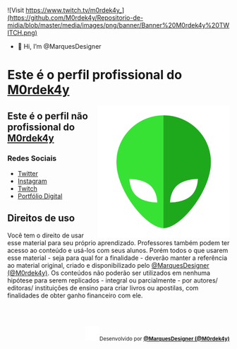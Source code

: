 ![Visit https://www.twitch.tv/m0rdek4y_](https://github.com/M0rdek4y/Repositorio-de-midia/blob/master/media/images/png/banner/Banner%20M0rdek4y%20TWITCH.png) 


- 👋 Hi, I’m @MarquesDesigner

# Este é o perfil profissional do <a href="https://github.com/MarquesDesigner/" target="_blank" rel="external">M0rdek4y</a>

<img src="https://github.com/M0rdek4y/Repositorio-de-midia/blob/master/media/images/png/logos/logo.png?raw=true" align="right" width="300">

## Este é o perfil não profissional do <a href="https://github.com/M0rdek4y/" target="_blank" rel="external">M0rdek4y</a>

### Redes Sociais
- <a href="https://twitter.com/Marques_dsg">Twitter</a>
- <a href="https://www.instagram.com/marques_dsg/">Instagram</a>
- <a href="https://www.twitch.tv/m0rdek4y_">Twitch</a>
- <a href="https://www.behance.net/m0rdek4y_designer">Portfólio Digital</a>

## Direitos de uso

Você tem o direito de usar esse material para seu próprio aprendizado. Professores também podem ter acesso ao conteúdo e usá-los com seus alunos. Porém todos o que usarem esse material - seja para qual for a finalidade - deverão manter a referência ao material original, criado e disponibilizado pelo <a href="https://github.com/MarquesDesigner">@MarquesDesigner (@M0rdek4y)</a>. Os conteúdos não poderão ser utilizados em nenhuma hipótese para serem replicados - integral ou parcialmente - por autores/ editoras/ instituições de ensino para criar livros ou apostilas, com finalidades de obter ganho financeiro com ele.

<br><br>
<p align="right"><img src="https://github.com/M0rdek4y/Repositorio-de-midia/blob/master/media/images/png/logos/GitHub/GitHub-Mark-Light-32px.png?raw=true" alt="logo GitHub"><small>Desenvolvido por <strong><a href="https://github.com/MarquesDesigner">@MarquesDesigner (@M0rdek4y)</a></strong></small></p>

<!---
MarquesDesigner/MarquesDesigner is a ✨ special ✨ repository because its `README.md` (this file) appears on your GitHub profile.
You can click the Preview link to take a look at your changes.
--->
